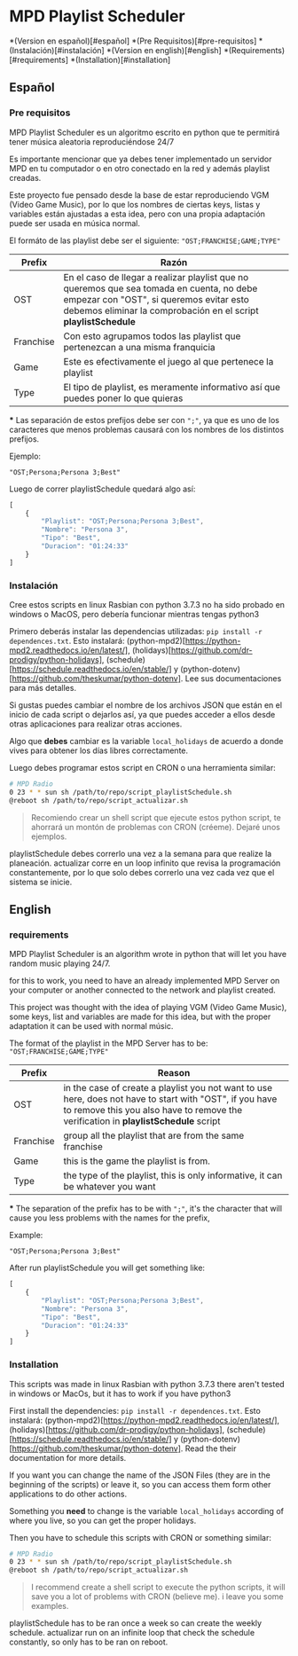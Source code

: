 # MPD Playlist Scheduler

*(Version en español)[#español]
  *(Pre Requisitos)[#pre-requisitos]
  *(Instalación)[#instalación]
*(Version en english)[#english]
  *(Requirements)[#requirements]
  *(Installation)[#installation]

## Español

### Pre requisitos

MPD Playlist Scheduler es un algoritmo escrito en python que te permitirá tener música aleatoria reproduciéndose 24/7

Es importante mencionar que ya debes tener implementado un servidor MPD en tu computador o en otro conectado en la red y además playlist creadas.

Este proyecto fue pensado desde la base de estar reproduciendo VGM (Video Game Music), por lo que los nombres de ciertas keys, listas y variables están ajustadas a esta idea, pero con una propia adaptación puede ser usada en música normal.

El formáto de las playlist debe ser el siguiente: 
`"OST;FRANCHISE;GAME;TYPE"`

Prefix | Razón
------ | -----
OST | En el caso de llegar a realizar playlist que no queremos que sea tomada en cuenta, no debe empezar con "OST", si queremos evitar esto debemos eliminar la comprobación en el script **playlistSchedule**
Franchise | Con esto agrupamos todos las playlist que pertenezcan a una misma franquicia
Game | Este es efectivamente el juego al que pertenece la playlist
Type | El tipo de playlist, es meramente informativo así que puedes poner lo que quieras

**\*** Las separación de estos prefijos debe ser con `";"`, ya que es uno de los caracteres que menos problemas causará con los nombres de los distintos prefijos.

Ejemplo:

`"OST;Persona;Persona 3;Best"`

Luego de correr playlistSchedule quedará algo así:

```javascript
[
    {
        "Playlist": "OST;Persona;Persona 3;Best",
        "Nombre": "Persona 3",
        "Tipo": "Best",
        "Duracion": "01:24:33"
    }
]
```

### Instalación

Cree estos scripts en linux Rasbian con python 3.7.3 
no ha sido probado en windows o MacOS, pero debería funcionar mientras tengas python3

Primero deberás instalar las dependencias utilizadas: `pip install -r dependences.txt`. Esto instalará: (python-mpd2)[https://python-mpd2.readthedocs.io/en/latest/], (holidays)[https://github.com/dr-prodigy/python-holidays], (schedule)[https://schedule.readthedocs.io/en/stable/] y (python-dotenv)[https://github.com/theskumar/python-dotenv]. Lee sus documentaciones para más detalles.

Si gustas puedes cambiar el nombre de los archivos JSON que están en el inicio de cada script o dejarlos así, ya que puedes acceder a ellos desde otras aplicaciones para realizar otras acciones.

Algo que **debes** cambiar es la variable `local_holidays` de acuerdo a donde vives para obtener los días libres correctamente.

Luego debes programar estos script en CRON o una herramienta similar:

```sh
# MPD Radio
0 23 * * sun sh /path/to/repo/script_playlistSchedule.sh
@reboot sh /path/to/repo/script_actualizar.sh
```
>Recomiendo crear un shell script que ejecute estos python script, te ahorrará un montón de problemas con CRON (créeme). Dejaré unos ejemplos.

playlistSchedule debes correrlo una vez a la semana para que realize la planeación.
actualizar corre en un loop infinito que revisa la programación constantemente, por lo que solo debes correrlo una vez cada vez que el sistema se inicie.

## English

### requirements

MPD Playlist Scheduler is an algorithm wrote in python that will let you have random music playing 24/7.

for this to work, you need to have an already implemented MPD Server on your computer or another connected to the network and playlist created.

This project was thought with the idea of playing VGM (Video Game Music), some keys, list and variables are made for this idea, but with the proper adaptation it can be used with normal músic.

The format of the playlist in the MPD Server has to be:
`"OST;FRANCHISE;GAME;TYPE"`

Prefix | Reason
------ | ------
OST | in the case of create a playlist you not want to use here, does not have to start with "OST", if you have to remove this you also have to remove the verification in **playlistSchedule** script
Franchise | group all the playlist that are from the same franchise
Game | this is the game the playlist is from.
Type | the type of the playlist, this is only informative, it can be whatever you want

**\*** The separation of the prefix has to be with `";"`, it's the character that will cause you less problems with the names for the prefix,

Example:

`"OST;Persona;Persona 3;Best"`

After run playlistSchedule you will get something like:

```javascript
[
    {
        "Playlist": "OST;Persona;Persona 3;Best",
        "Nombre": "Persona 3",
        "Tipo": "Best",
        "Duracion": "01:24:33"
    }
]
```

### Installation

This scripts was made in linux Rasbian with python 3.7.3
there aren't tested in windows or MacOs, but it has to work if you have python3

First install the dependencies: `pip install -r dependences.txt`. Esto instalará: (python-mpd2)[https://python-mpd2.readthedocs.io/en/latest/], (holidays)[https://github.com/dr-prodigy/python-holidays], (schedule)[https://schedule.readthedocs.io/en/stable/] y (python-dotenv)[https://github.com/theskumar/python-dotenv]. Read the their documentation for more details.

If you want you can change the name of the JSON Files (they are in the beginning of the scripts) or leave it, so you can access them form other applications to do other actions.

Something you **need** to change is the variable `local_holidays` according of where you live, so you can get the proper holidays.

Then you have to schedule this scripts with CRON or something similar:

```sh
# MPD Radio
0 23 * * sun sh /path/to/repo/script_playlistSchedule.sh
@reboot sh /path/to/repo/script_actualizar.sh
```
>I recommend create a shell script to execute the python scripts, it will save you a lot of problems with CRON (believe me). i leave you some examples.

playlistSchedule has to be ran once a week so can create the weekly schedule.
actualizar run on an infinite loop that check the schedule constantly, so only has to be ran on reboot.